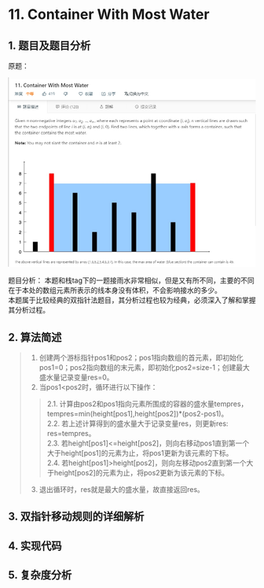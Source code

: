 # 11. Container With Most Water

## 1. 题目及题目分析

原题：

![avatar](https://github.com/Happyxianyueveryday/Leetcode-Notebook/blob/master/Array/11.%20Container%20With%20Most%20Water/QQ%E6%88%AA%E5%9B%BE20190309005525.png)

题目分析：
本题和栈tag下的一题接雨水非常相似，但是又有所不同，主要的不同在于本处的数组元素所表示的线本身没有体积，不会影响接水的多少。  
本题属于比较经典的双指针法题目，其分析过程也较为经典，必须深入了解和掌握其分析过程。

## 2. 算法简述
> 1. 创建两个游标指针pos1和pos2；pos1指向数组的首元素，即初始化pos1=0；pos2指向数组的末元素，即初始化pos2=size-1；创建最大盛水量记录变量res=0。
> 2. 当pos1<pos2时，循环进行以下操作：  
>> 2.1. 计算由pos2和pos1指向元素所围成的容器的盛水量tempres，tempres=min(height\[pos1],height\[pos2])\*(pos2-pos1)。  
>> 2.2. 若上述计算得到的盛水量大于记录变量res，则更新res: res=tempres。  
>> 2.3. 若height\[pos1]<=height\[pos2]，则向右移动pos1直到第一个大于height\[pos1]的元素为止，将pos1更新为该元素的下标。  
>> 2.4. 若height\[pos1]>height\[pos2]，则向左移动pos2直到第一个大于height\[pos2]的元素为止，将pos2更新为该元素的下标。  
> 3. 退出循环时，res就是最大的盛水量，故直接返回res。  

## 3. 双指针移动规则的详细解析


## 4. 实现代码


## 5. 复杂度分析
